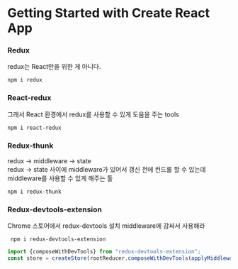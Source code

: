 # Getting Started with Create React App

### Redux
redux는 React만을 위한 게 아니다.
```
npm i redux
```

### React-redux
그래서 React 환경에서 redux를 사용할 수 있게 도움을 주는 tools
```
npm i react-redux
```

### Redux-thunk
redux -> middleware -> state <br>
redux -> state 사이에 middleware가 있어서 갱신 전에 컨드롤 할 수 있는데 
middleware를 사용할 수 있게 해주는 툴
```
npm i redux-thunk
```

### Redux-devtools-extension
Chrome 스토어에서 redux-devtools 설치
middleware에 감싸서 사용해라
```
 npm i redux-devtools-extension
```

```js
import {composeWithDevTools} from "redux-devtools-extension";
const store = createStore(rootReducer,composeWithDevTools(applyMiddleware(thunk)));
```